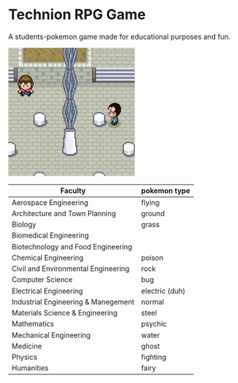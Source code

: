 # Technion RPG Game

A students-pokemon game made for educational purposes and fun.

<img src="screenShoot.jpg?raw=true" alt="Alt text" title="ulmann" style="zoom:50%;" />

| Faculty                             | pokemon type   |
| ----------------------------------- | -------------- |
| Aerospace Engineering               | flying         |
| Architecture and Town Planning      | ground         |
| Biology                             | grass          |
| Biomedical Engineering              |                |
| Biotechnology and Food Engineering  |                |
| Chemical Engineering                | poison         |
| Civil and Environmental Engineering | rock           |
| Computer Science                    | bug            |
| Electrical Engineering              | electric (duh) |
| Industrial Engineering & Manegement | normal         |
| Materials Science & Engineering     | steel          |
| Mathematics                         | psychic        |
| Mechanical Engineering              | water          |
| Medicine                            | ghost          |
| Physics                             | fighting       |
| Humanities                          | fairy          |

